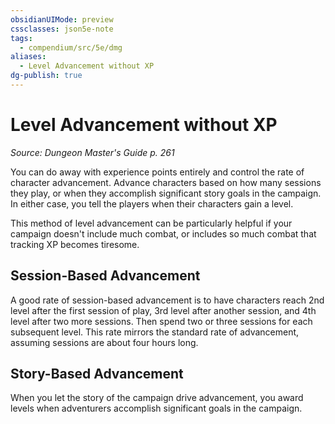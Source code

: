 ```yaml
---
obsidianUIMode: preview
cssclasses: json5e-note
tags:
  - compendium/src/5e/dmg
aliases:
  - Level Advancement without XP
dg-publish: true
---
```

# Level Advancement without XP
*Source: Dungeon Master's Guide p. 261* 

You can do away with experience points entirely and control the rate of character advancement. Advance characters based on how many sessions they play, or when they accomplish significant story goals in the campaign. In either case, you tell the players when their characters gain a level.

This method of level advancement can be particularly helpful if your campaign doesn't include much combat, or includes so much combat that tracking XP becomes tiresome.

## Session-Based Advancement

A good rate of session-based advancement is to have characters reach 2nd level after the first session of play, 3rd level after another session, and 4th level after two more sessions. Then spend two or three sessions for each subsequent level. This rate mirrors the standard rate of advancement, assuming sessions are about four hours long.

## Story-Based Advancement

When you let the story of the campaign drive advancement, you award levels when adventurers accomplish significant goals in the campaign.